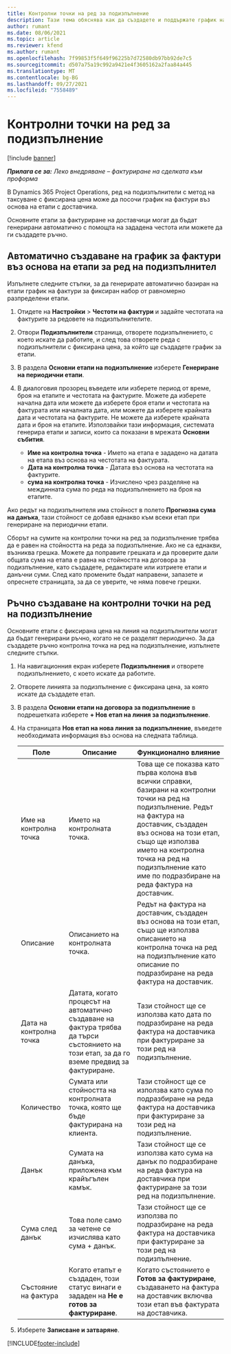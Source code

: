 ```yaml
---
title: Контролни точки на ред за подизпълнение
description: Тази тема обяснява как да създадете и поддържате график на фактури въз основа на етапи за подизпълнение с доставчик.
author: rumant
ms.date: 08/06/2021
ms.topic: article
ms.reviewer: kfend
ms.author: rumant
ms.openlocfilehash: 7f99853f5f649f96225b7d72580db97bb92de7c5
ms.sourcegitcommit: d507a75a19c992a9421e4f3605162a2faa84a445
ms.translationtype: MT
ms.contentlocale: bg-BG
ms.lasthandoff: 09/27/2021
ms.locfileid: "7558489"
---
```

# <a name="subcontract-line-milestones"></a>Контролни точки на ред за подизпълнение

[!include [banner](../../includes/dataverse-preview.md)]

_**Прилага се за:** Леко внедряване – фактуриране на сделката към проформа_

В Dynamics 365 Project Operations, ред на подизпълнители с метод на таксуване с фиксирана цена може да посочи график на фактури въз основа на етапи с доставчика.

Основните етапи за фактуриране на доставчици могат да бъдат генерирани автоматично с помощта на зададена честота или можете да ги създадете ръчно.

## <a name="automatically-create-a-milestone-based-invoice-schedule-for-a-subcontract-line"></a>Автоматично създаване на график за фактури въз основа на етапи за ред на подизпълнител

Изпълнете следните стъпки, за да генерирате автоматично базиран на етапи график на фактури за фиксиран набор от равномерно разпределени етапи.

1. Отидете на **Настройки** > **Честоти на фактури** и задайте честотата на фактурите за редовете на подизпълнителите.
2. Отвори **Подизпълнители** страница, отворете подизпълнението, с което искате да работите, и след това отворете реда с подизпълнители с фиксирана цена, за който ще създадете график за етапи.
3. В раздела **Основни етапи на подизпълнение** изберете **Генериране на периодични етапи**.
4. В диалоговия прозорец въведете или изберете период от време, броя на етапите и честотата на фактурите. Можете да изберете начална дата или можете да изберете броя етапи и честотата на фактурата или началната дата, или можете да изберете крайната дата и честотата на фактурите. Не можете да изберете крайната дата и броя на етапите.
Използвайки тази информация, системата генерира етапи и записи, които са показани в мрежата **Основни събития**.

   - **Име на контролна точка** - Името на етапа е зададено на датата на етапа въз основа на честотата на фактурата.
   - **Дата на контролна точка** - Датата въз основа на честотата на фактурите.
   - **сума на контролна точка** - Изчислено чрез разделяне на междинната сума по реда на подизпълнението на броя на етапите.

Ако редът на подизпълнителя има стойност в полето **Прогнозна сума на данъка**, тази стойност се добавя еднакво към всеки етап при генериране на периодични етапи.

Сборът на сумите на контролни точки на ред за подизпълнение трябва да е равен на стойността на реда за подизпълнение. Ако не са еднакви, възниква грешка. Можете да поправите грешката и да проверите дали общата сума на етапа е равна на стойността на договора за подизпълнение, като създадете, редактирате или изтриете етапи и данъчни суми. След като промените бъдат направени, запазете и опреснете страницата, за да се уверите, че няма повече грешки.

## <a name="manually-create-subcontract-line-milestones"></a>Ръчно създаване на контролни точки на ред на подизпълнение

Основните етапи с фиксирана цена на линия на подизпълнители могат да бъдат генерирани ръчно, когато не се разделят периодично. За да създадете ръчно контролна точка на ред на подизпълнение, изпълнете следните стъпки.

1. На навигационния екран изберете **Подизпълнения** и отворете подизпълнението, с което искате да работите.
2. Отворете линията за подизпълнение с фиксирана цена, за която искате да създадете етап.
3. В раздела **Основни етапи на договора за подизпълнение** в подрешетката изберете **+ Нов етап на линия за подизпълнение**.
4. На страницата **Нов етап на нова линия за подизпълнение**, въведете необходимата информация въз основа на следната таблица.

    | Поле | Описание |Функционално влияние|
    | --- | --- |----------------------|
    | Име на контролна точка | Името на контролната точка. |Това ще се показва като първа колона във всички справки, базирани на контролни точки на ред на подизпълнение. Редът на фактура на доставчик, създаден въз основа на този етап, също ще използва името на контролна точка на ред на подизпълнение като име по подразбиране на реда фактура на доставчик.|
    | Описание | Описанието на контролната точка. |Редът на фактура на доставчик, създаден въз основа на този етап, също ще използва описанието на контролна точка на ред на подизпълнение като описание по подразбиране на реда фактура на доставчик.|
    | Дата на контролна точка | Датата, когато процесът на автоматично създаване на фактура трябва да търси състоянието на този етап, за да го вземе предвид за фактуриране.| Тази стойност ще се използва като дата по подразбиране на реда фактура на доставчика при фактуриране за този ред на подизпълнение. |
    | Количество | Сумата или стойността на контролната точка, която ще бъде фактурирана на клиента. |Тази стойност ще се използва като сума по подразбиране на реда фактура на доставчика при фактуриране за този ред на подизпълнение. |
    | Данък | Сумата на данъка, приложена към крайъгълен камък.| Тази стойност ще се използва като сума на данък по подразбиране на реда фактура на доставчика при фактуриране за този ред на подизпълнение. |
    | Сума след данък | Това поле само за четене се изчислява като сума + данък.|Тази стойност ще се използва по подразбиране на реда фактура на доставчика при фактуриране за този ред на подизпълнение. |
    | Състояние на фактура | Когато етапът е създаден, този статус винаги е зададен на **Не е готов за фактуриране**.|  Когато състоянието е **Готов за фактуриране**, създаването на фактура на доставчик включва този етап във фактурата на доставчика. |

5. Изберете **Записване и затваряне**.


[!INCLUDE[footer-include](../../includes/footer-banner.md)]
